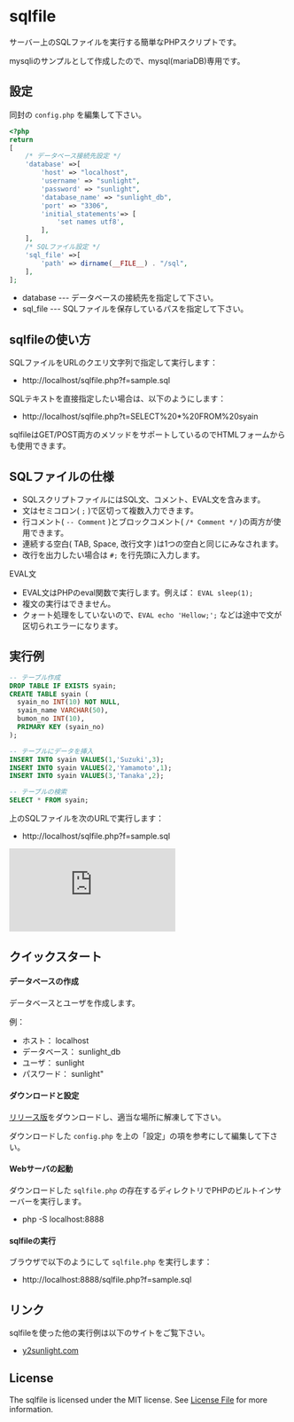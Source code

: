 # sqlfile
サーバー上のSQLファイルを実行する簡単なPHPスクリプトです。

mysqliのサンプルとして作成したので、mysql(mariaDB)専用です。

## 設定

同封の `config.php` を編集して下さい。

~~~php
<?php
return
[
    /* データベース接続先設定 */
    'database' =>[
        'host' => "localhost",
        'username' => "sunlight",
        'password' => "sunlight",
        'database_name' => "sunlight_db",
        'port' => "3306",
        'initial_statements'=> [
            'set names utf8',
        ],
    ],
    /* SQLファイル設定 */
    'sql_file' =>[
        'path' => dirname(__FILE__) . "/sql",
    ],
];
~~~

* database --- データベースの接続先を指定して下さい。
* sql_file --- SQLファイルを保存しているパスを指定して下さい。

## sqlfileの使い方

SQLファイルをURLのクエリ文字列で指定して実行します：

* http://localhost/sqlfile.php?f=sample.sql

SQLテキストを直接指定したい場合は、以下のようにします：

* http://localhost/sqlfile.php?t=SELECT%20*%20FROM%20syain

sqlfileはGET/POST両方のメソッドをサポートしているのでHTMLフォームからも使用できます。

## SQLファイルの仕様

- SQLスクリプトファイルにはSQL文、コメント、EVAL文を含みます。
- 文はセミコロン( `;` )で区切って複数入力できます。
- 行コメント( `-- Comment` )とブロックコメント( `/* Comment */` )の両方が使用できます。
- 連続する空白( TAB, Space, 改行文字 )は1つの空白と同じにみなされます。
- 改行を出力したい場合は `#;` を行先頭に入力します。

EVAL文
- EVAL文はPHPのeval関数で実行します。例えば： `EVAL sleep(1);`
- 複文の実行はできません。
- クォート処理をしていないので、`EVAL echo 'Hellow;';` などは途中で文が区切られエラーになります。

## 実行例

~~~sql
-- テーブル作成
DROP TABLE IF EXISTS syain;
CREATE TABLE syain (
  syain_no INT(10) NOT NULL,
  syain_name VARCHAR(50),
  bumon_no INT(10),
  PRIMARY KEY (syain_no)
);

-- テーブルにデータを挿入
INSERT INTO syain VALUES(1,'Suzuki',3);
INSERT INTO syain VALUES(2,'Yamamoto',1);
INSERT INTO syain VALUES(3,'Tanaka',2);

-- テーブルの検索
SELECT * FROM syain;
~~~

上のSQLファイルを次のURLで実行します：

* http://localhost/sqlfile.php?f=sample.sql

![実行結果](http://www.y2sunlight.com/ground/lib/exe/fetch.php?w=463&h=183&tok=c9cf60&media=mariadb:10.4:sqlfile01.png)

## クイックスタート

#### データベースの作成

データベースとユーザを作成します。

例：
- ホスト： localhost
- データベース： sunlight_db
- ユーザ： sunlight
- パスワード： sunlight"

#### ダウンロードと設定

[リリース版](https://github.com/y2sunlight/sqlfile/releases)をダウンロードし、適当な場所に解凍して下さい。

ダウンロードした `config.php` を上の「設定」の項を参考にして編集して下さい。


#### Webサーバの起動

ダウンロードした `sqlfile.php` の存在するディレクトリでPHPのビルトインサーバーを実行します。

* php -S localhost:8888

#### sqlfileの実行

ブラウザで以下のようにして `sqlfile.php` を実行します：

* http://localhost:8888/sqlfile.php?f=sample.sql


## リンク
sqlfileを使った他の実行例は以下のサイトをご覧下さい。

* [y2sunlight.com](http://www.y2sunlight.com/ground/doku.php?id=mariadb:10.4:mysqli)


## License
The sqlfile is licensed under the MIT license. See [License File](LICENSE) for more information.
